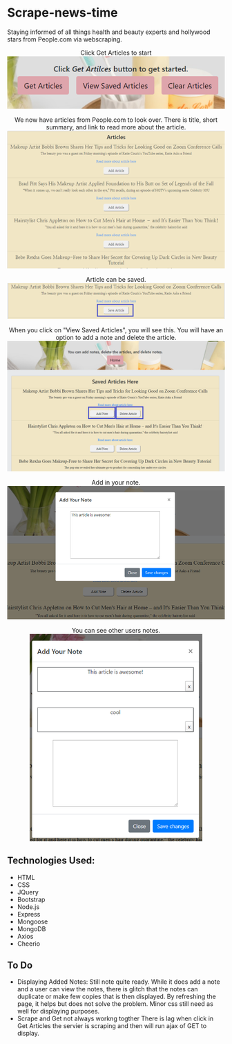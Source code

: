 # Scrape-news-time
Staying informed of all things health and beauty experts and hollywood stars from People.com via webscraping.

<p align ="center">Click Get Articles to start<br><img src= "public/images/buttons.png"></p>

<p align ="center">We now have articles from People.com to look over. There is title, short summary, and link to read more about the article.<br><img src= "public/images/getArticles.png" width="600px"></p> 

<p align ="center">Article can be saved.<img src= "public/images/addArticle.png"></p> 


<p align ="center">When you click on "View Saved Articles", you will see this. You will have an option to add a note and delete the article.<br><img src= "public/images/savedhtml.png" width="600px"></p> 

<p align ="center">Add in your note.<br><img src="public/images/addYourNote.png" width="600px"></p> 

<p align ="center">You can see other users notes.<br><img src="public/images/seeOtherNotes.png" width="400px" ></p> 


## Technologies Used:
* HTML
* CSS
* JQuery
* Bootstrap
* Node.js
* Express
* Mongoose 
* MongoDB
* Axios
* Cheerio

## To Do
* Displaying Added Notes:
Still note quite ready. While it does add a note and a user can view the notes, there is glitch that the notes can duplicate or make few copies that is then displayed. By refreshing the page, it helps but does not solve the problem. Minor css still need as well for displaying purposes. 
* Scrape and Get not always workng togther
There is lag when click in Get Articles the servier is scraping and then will run ajax of GET to display.


